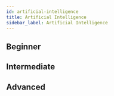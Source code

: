 ```yaml
---
id: artificial-intelligence
title: Artificial Intelligence
sidebar_label: Artificial Intelligence
---
```


## Beginner

## Intermediate

## Advanced
